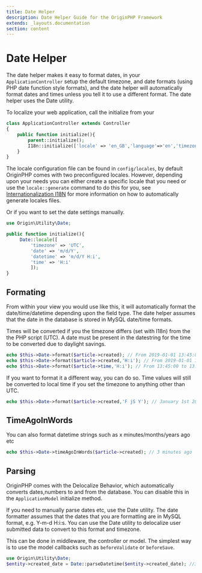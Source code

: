 ```yaml
---
title: Date Helper
description: Date Helper Guide for the OriginPHP Framework
extends: _layouts.documentation
section: content
---
```

# Date Helper

The date helper makes it easy to format dates, in your `ApplicationController` setup the default timezone, and date formats (using PHP date function style formats), and the date helper will automatically format dates and times unless you tell it to use a different format. The date helper uses the Date utility.

To localize your web application, call the initialize from your

```php
class ApplicationController extends Controller
{
    public function initialize(){
        parent::initialize();
        I18n::initialize(['locale' => 'en_GB','language'=>'en','timezone'=>'Europe/London']);
    }
}
```

The locale configuration file can be found in `config/locales`, by default OriginPHP comes with two preconfigured locales. However, depending upon your needs you can either create a specific locale that you need or use the `locale::generate` command to do this for you, see [Internationalization I18N](/docs/development/internationalization-i18n) for more information on how to automatically generate locales files.

Or if you want to set the date settings manually.

```php
use Origin\Utility\Date;

public function initialize(){
     Date::locale([
         'timezone' => 'UTC',
         'date' => 'm/d/Y',
         'datetime' => 'm/d/Y H:i',
         'time' => 'H:i'
         ]);
}
```

## Formating

From within your view you would use like this, it will automatically format the date/time/datetime depending upon the field type. The date helper assumes that the date in the database is stored in MySQL date/time formats.

Times will be converted if you the timezone differs (set with I18n) from the the PHP script (UTC). A date must be present in the datestring for the time to be converted due to daylight savings.

```php
echo $this->Date->format($article->created); // From 2019-01-01 13:45:00 to 01/01/2019 13:45
echo $this->Date->format($article->created,'H:i'); // From 2019-01-01 13:45:00 to 12:45 (time converted)
echo $this->Date->format($article->time,'H:i'); // From 13:45:00 to 13:45 (time NOT converted)
```

If you want to format it a different way, you can do so. Time values will still be converted to local time if you set the timezone to anything other than UTC.

```php
echo $this->Date->format($article->created,'F jS Y'); // January 1st 2019
```

## TimeAgoInWords

You can also format datetime strings such as x minutes/months/years ago etc

```php
echo $this->Date->timeAgoInWords($article->created); // 3 minutes ago
```

## Parsing

OriginPHP comes with the Delocalize Behavior, which automatically converts dates,numbers to and from the database. You can disable this in the `ApplicationModel` initialize method.

If you need to manually parse dates etc, use the Date utility. The date formatter assumes that the dates that you are formatting are in MySQL format, e.g. Y-m-d H:i:s. You can use the Date utility to delocalize user submitted data to convert to this format and timezone.

This can be done in middleware, the controller or model. The simplest way is to use the model callbacks such as `beforeValidate` or `beforeSave`.

```php
use Origin\Utility\Date;
$entity->created_date = Date::parseDatetime($entity->created_date); //31/01/2019 10:00 AM -> 2019-01-31 09:00:00
```
